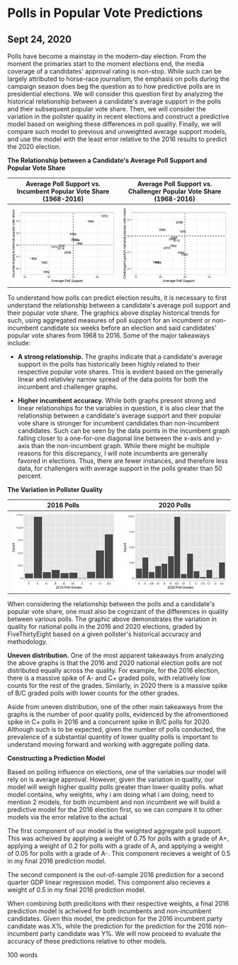 # Polls in Popular Vote Predictions
## Sept 24, 2020

Polls have become a mainstay in the modern-day election. From the moment the primaries start to the moment elections end, the media coverage of a candidates' approval rating is non-stop. While such can be largely attributed to horse-race journalism, the emphasis on polls during the campaign season does beg the question as to how predictive polls are in presidential elections. We will consider this question first by analyzing the historical relationship between a candidate's average support in the polls and their subsequent popular vote share. Then, we will consider the variation in the pollster quality in recent elections and construct a predictive model based on weighing these differences in poll quality. Finally, we will compare such model to previous and unweighted average support models, and use the model with the least error relative to the 2016 results to predict the 2020 election.

**The Relationship between a Candidate's Average Poll Support and Popular Vote Share** 

Average Poll Support vs. Incumbent Popular Vote Share (1968-2016) |  Average Poll Support vs. Challenger Popular Vote Share (1968-2016)
:-------------------------:|:-------------------------:
![](Polls1.png)|![](Polls2.png)

To understand how polls can predict election results, it is necessary to first understand the relationship between a candidate's average poll support and their popular vote share. The graphics above display historical trends for such, using aggregated measures of poll support for an incumbent or non-incumbent candidate six weeks before an election and said candidates' popular vote shares from 1968 to 2016. Some of the major takeaways include:

* **A strong relationship.** The graphs indicate that a candidate's average support in the polls has historically been highly related to their respective popular vote shares. This is evident based on the generally linear and relativley narrow spread of the data points for both the incumbent and challenger graphs. 

* **Higher incumbent accuracy.** While both graphs present strong and linear relationships for the variables in question, it is also clear that the relationship between a candidate's average support and their popular vote share is stronger for incumbent candidates than non-incumbent candidates. Such can be seen by the data points in the incumbent graph falling closer to a one-for-one diagonal line between the x-axis and y-axis than the non-incumbent graph. While there might be multiple reasons for this discrepancy, I will note incumbents are generally favored in elections.  Thus, there are fewer instances, and therefore less data, for challengers with average support in the polls greater than 50 percent.


**The Variation in Pollster Quality** 

2016 Polls  |  2020 Polls
:-------------------------:|:-------------------------:
![](Polls3.png)|![](Poll4.png)

When considering the relationship between the polls and a candidate's popular vote share, one must also be cognizant of the differences in quality between various polls. The graphic above demonstrates the variation in quality for national polls in the 2016 and 2020 elections, graded by FiveThirtyEight based on a given pollster's historical accuracy and methodology.

**Uneven distribution.** One of the most apparent takeaways from analyzing the above graphs is that the 2016 and 2020 national election polls are not distributed equally across the quality. For example, for the 2016 election, there is a massive spike of A- and C+ graded polls, with relatively low counts for the rest of the grades. Similarly, in 2020 there is a massive spike of B/C graded polls with lower counts for the other grades.

Aside from uneven distribution, one of the other main takeaways from the graphs is the number of poor quality polls, evidenced by the afromentioned spike in C+ polls in 2016 and a concurrent spike in B/C polls for 2020. Although such is to be expected, given the number of polls conducted, the prevalence of a substantial quantity of lower quality polls is important to understand moving forward and working with aggregate polling data.

**Constructing a Prediction Model** 

Based on polling influence on elections, one of the variables our model will rely on is average approval. However, given the variation in quality, our model will weigh higher quality polls greater than lower quality polls. 
what model contains, why weights, why i am doing what i am doing, need to mention 2 models, for both incumbent and non incumbent
we will build a predictive model for the 2016 election first, so we can compare it to other models via the error relative to the actual

The first component of our model is the weighted aggregate poll support. This was acheived by applying a weight of 0.75 for polls with a grade of A+, applying a weight of 0.2 for polls with a grade of A, and applying a weight of 0.05 for polls with a grade of A-. This component recieves a weight of 0.5 in my final 2016 prediction model. 

The second component is the out-of-sample 2016 prediction for a second quarter GDP linear regression model. This component also recieves a weight of 0.5 in my final 2016 prediction model. 

When combining both predicitons with their respective weights, a final 2016 prediction model is acheived for both incumbents and non-incumbent candidates. Given this model, the prediction for the 2016 incumbent party candidate was X%, while the prediction for the prediction for the 2016 non-incumbent party candidate was Y%. We will now proceed to evaluate the accuracy of these predictions relative to other models. 

100 words












